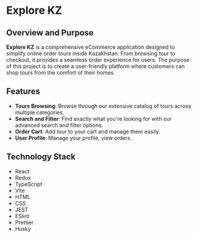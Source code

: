 # Explore KZ

## Overview and Purpose

**Explore KZ** is a comprehensive eCommerce application designed to simplify online order tours inside Kazakhstan. From browsing tour to checkout, it provides a seamless order experience for users.
The purpose of this project is to create a user-friendly platform where customers can shop tours from the comfort of their homes.

## Features

- **Tours Browsing**: Browse through our extensive catalog of tours across multiple categories.
- **Search and Filter**: Find exactly what you're looking for with our advanced search and filter options.
- **Order Cart**: Add tour to your cart and manage them easily.
- **User Profile**: Manage your profile, view orders.

## Technology Stack
 - React
 - Redux
 - TypeScript
 - Vite
 - HTML
 - CSS
 - JEST
 - ESlint
 - Prettier
 - Husky



